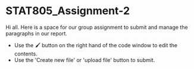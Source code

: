# STAT805_Assignment-2
Hi all. Here is a space for our group assignment to submit and manage the paragraphs in our report.
* Use the 🖌 button on the right hand of the code window to edit the contents.
* Use the 'Create new file' or 'upload file' button to submit.
